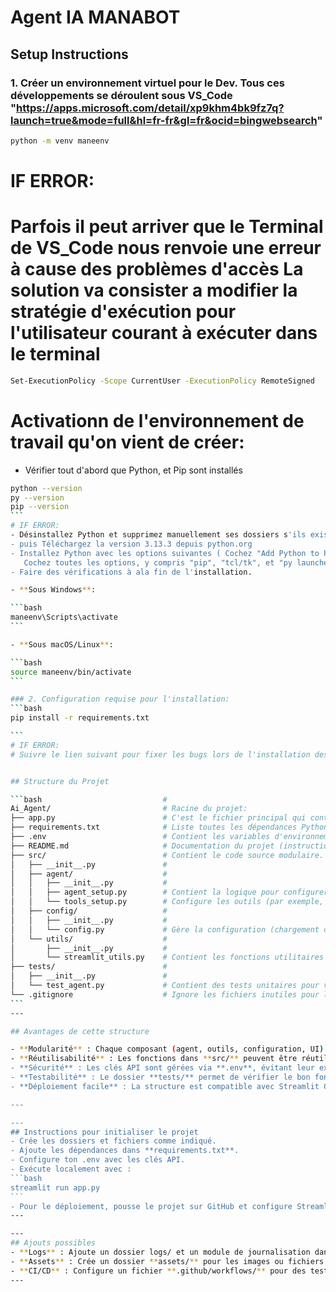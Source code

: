 # Agent IA MANABOT 

## Setup Instructions

### 1. Créer un environnement virtuel pour le Dev. Tous ces développements se déroulent sous VS_Code "https://apps.microsoft.com/detail/xp9khm4bk9fz7q?launch=true&mode=full&hl=fr-fr&gl=fr&ocid=bingwebsearch"

```bash
python -m venv maneenv
```
# IF ERROR: 
# Parfois il peut arriver que le Terminal de VS_Code nous renvoie une erreur à cause des problèmes d'accès La solution va consister a modifier la stratégie d'exécution pour l'utilisateur courant à exécuter dans le terminal
```` bash
Set-ExecutionPolicy -Scope CurrentUser -ExecutionPolicy RemoteSigned
````
# Activationn de l'environnement de travail qu'on vient de créer:  

- Vérifier tout d'abord que Python, et Pip sont installés 
````bash
python --version
py --version
pip --version
```
# IF ERROR: 
- Désinstallez Python et supprimez manuellement ses dossiers s'ils existent encore.
- puis Téléchargez la version 3.13.3 depuis python.org
- Installez Python avec les options suivantes ( Cochez "Add Python to PATH" + Sélectionnez "Customize installation". + 
   Cochez toutes les options, y compris "pip", "tcl/tk", et "py launcher" + Choisissez "Install for all users" pour éviter les problèmes de permissions.
- Faire des vérifications à ala fin de l'installation. 

- **Sous Windows**:

```bash
maneenv\Scripts\activate
```

- **Sous macOS/Linux**:

```bash
source maneenv/bin/activate
```

### 2. Configuration requise pour l'installation: 
```bash
pip install -r requirements.txt

```
# IF ERROR: 
# Suivre le lien suivant pour fixer les bugs lors de l'installation des outils dans le fichiers "requirements.txt" https://stackoverflow.com/questions/64261546/how-to-solve-error-microsoft-visual-c-14-0-or-greater-is-required-when-inst


## Structure du Projet

```bash                           #                              
Ai_Agent/                         # Racine du projet:                 
├── app.py                        # C'est le fichier principal qui contient l'interface Streamlit et orchestre l'interaction avec l'agent. C'est ici qu'on définis l'interface utilisateur (UI) et appelles les fonctions pour exécuter l'agent.         
├── requirements.txt              # Liste toutes les dépendances Python nécessaires pour le projet.               
├── .env                          # Contient les variables d'environnement sensibles (clés API).             
├── README.md                     # Documentation du projet (instructions d'installation, exécution, déploiement).              
├── src/                          # Contient le code source modulaire.              
│   ├── __init__.py               #            
│   ├── agent/                    #              
│   │   ├── __init__.py           #                   
│   │   ├── agent_setup.py        # Contient la logique pour configurer l'agent (modèle, outils, mémoire, prompt).                 
│   │   └── tools_setup.py        # Configure les outils (par exemple, Tavily Search).                      
│   ├── config/                   #                   
│   │   ├── __init__.py           #                     
│   │   └── config.py             # Gère la configuration (chargement des variables d'environnement).                 
│   └── utils/                    #                 
│       ├── __init__.py           #                    
│       └── streamlit_utils.py    # Contient les fonctions utilitaires pour l'interface Streamlit (affichage des messages, streaming).                        
├── tests/                        #                    
│   ├── __init__.py               #           
│   └── test_agent.py             # Contient des tests unitaires pour vérifier le fonctionnement de l'agent (par exemple, réponse à une requête simple).             
└── .gitignore                    # Ignore les fichiers inutiles pour le versionnement (par exemple, __pycache__, .env, *.pyc).          
```
---

## Avantages de cette structure

- **Modularité** : Chaque composant (agent, outils, configuration, UI) est isolé, facilitant les modifications et les tests.
- **Réutilisabilité** : Les fonctions dans **src/** peuvent être réutilisées pour d'autres projets ou interfaces.
- **Sécurité** : Les clés API sont gérées via **.env**, évitant leur exposition.
- **Testabilité** : Le dossier **tests/** permet de vérifier le bon fonctionnement des composants.
- **Déploiement facile** : La structure est compatible avec Streamlit Cloud, Render, ou Heroku, avec un **requirements.txt** clair.

---

---
## Instructions pour initialiser le projet
- Crée les dossiers et fichiers comme indiqué.
- Ajoute les dépendances dans **requirements.txt**.
- Configure ton .env avec les clés API.
- Exécute localement avec :
```bash 
streamlit run app.py
```
- Pour le déploiement, pousse le projet sur GitHub et configure Streamlit Cloud (ou autre) avec les variables d'environnement.
---

---
## Ajouts possibles
- **Logs** : Ajoute un dossier logs/ et un module de journalisation dans **src/utils/** pour tracer les erreurs.
- **Assets** : Crée un dossier **assets/** pour les images ou fichiers statiques (par exemple, logo).
- **CI/CD** : Configure un fichier **.github/workflows/** pour des tests automatisés ou un déploiement continu.
---